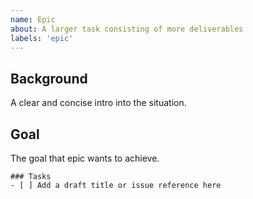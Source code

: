 ```yaml
---
name: Epic
about: A larger task consisting of more deliverables
labels: 'epic'
---
```


## Background
A clear and concise intro into the situation.

## Goal
The goal that epic wants to achieve.

```[tasklist]
### Tasks
- [ ] Add a draft title or issue reference here
```
